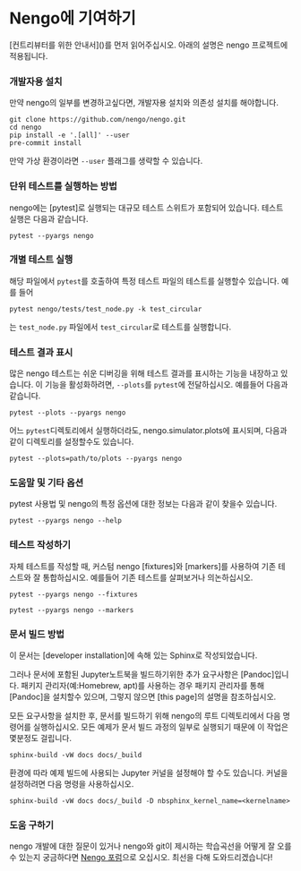 # Nengo에 기여하기

\[컨트리뷰터를 위한 안내서\]\(\)를 먼저 읽어주십시오. 아래의 설명은 nengo 프로젝트에 적용됩니다.

### 개발자용 설치

만약 nengo의 일부를 변경하고싶다면, 개발자용 설치와 의존성 설치를 해야합니다.

```text
git clone https://github.com/nengo/nengo.git
cd nengo
pip install -e '.[all]' --user
pre-commit install
```

만약 가상 환경이라면 `--user` 플래그를 생략할 수 있습니다.

### 단위 테스트를 실행하는 방법

nengo에는 \[pytest\]로 실행되는 대규모 테스트 스위트가 포함되어 있습니다. 테스트 실행은 다음과 같습니다.

```text
pytest --pyargs nengo
```

### 개별 테스트 실행

해당 파일에서 `pytest`를 호출하여 특정 테스트 파일의 테스트를 실행할수 있습니다. 예를 들어

```text
pytest nengo/tests/test_node.py -k test_circular
```

는 `test_node.py` 파일에서 `test_circular`로 테스트를 실행합니다.

### 테스트 결과 표시

많은 nengo 테스트는 쉬운 디버깅을 위해 테스트 결과를 표시하는 기능을 내장하고 있습니다. 이 기능을 활성화하려면, `--plots`를 `pytest`에 전달하십시오. 예를들어 다음과 같습니다.

```text
pytest --plots --pyargs nengo
```

어느 `pytest`디렉토리에서 실행하더라도, nengo.simulator.plots에 표시되며, 다음과같이 디렉토리를 설정할수도 있습니다.

```text
pytest --plots=path/to/plots --pyargs nengo
```

### 도움말 및 기타 옵션

pytest 사용법 및 nengo의 특정 옵션에 대한 정보는 다음과 같이 찾을수 있습니다.

```text
pytest --pyargs nengo --help
```

### 테스트 작성하기

자체 테스트를 작성할 때, 커스텀 nengo \[fixtures\]와 \[markers\]를 사용하여 기존 테스트와 잘 통합하십시오. 예를들어 기존 테스트를 살펴보거나 의논하십시오.

```text
pytest --pyargs nengo --fixtures
```

```text
pytest --pyargs nengo --markers
```

### 문서 빌드 방법

이 문서는 \[developer installation\]에 속해 있는 Sphinx로 작성되었습니다.

그러나 문서에 포함된 Jupyter노트북을 빌드하기위한 추가 요구사항은 \[Pandoc\]입니다. 패키지 관리자\(예:Homebrew, apt\)를 사용하는 경우 패키지 관리자를 통해 \[Pandoc\]을 설치할수 있으며, 그렇지 않으면 \[this page\]의 설명을 참조하십시오.

모든 요구사항을 설치한 후, 문서를 빌드하기 위해 nengo의 루트 디렉토리에서 다음 명령어를 실행하십시오. 모든 예제가 문서 빌드 과정의 일부로 실행되기 때문에 이 작업은 몇분정도 걸립니다.

```text
sphinx-build -vW docs docs/_build
```

환경에 따라 예제 빌드에 사용되는 Jupyter 커널을 설정해야 할 수도 있습니다. 커널을 설정하려면 다음 명령을 사용하십시오.

```text
sphinx-build -vW docs docs/_build -D nbsphinx_kernel_name=<kernelname>
```

### 도움 구하기

nengo 개발에 대한 질문이 있거나 nengo와 git이 제시하는 학습곡선을 어떻게 잘 오를수 있는지 궁금하다면 [Nengo 포럼](https://forum.nengo.ai)으로 오십시오. 최선을 다해 도와드리겠습니다!

